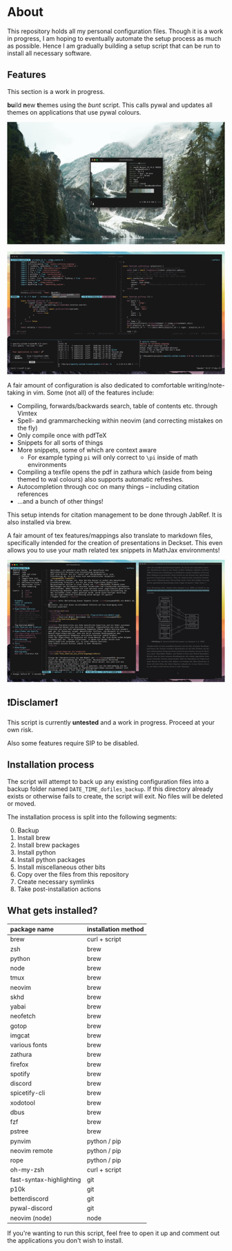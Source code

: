 # About #

This repository holds all my personal configuration files. Though it is a work
in progress, I am hoping to eventually automate the setup process as much as possible.
Hence I am gradually building a setup script that can be run to install all
necessary software.

## Features ##

This section is a work in progress.

**bu**ild **n**ew **t**hemes using the *bunt* script. This calls pywal and
updates all themes on applications that use pywal colours.

![example gif](https://github.com/sebastian-stubenvoll/dotfiles/blob/main/themes_example.gif?raw=true)

![example gif](https://github.com/sebastian-stubenvoll/dotfiles/blob/main/wal_example.gif?raw=true)

A fair amount of configuration is also dedicated to comfortable
writing/note-taking in vim. Some (not all) of the features include:

+ Compiling, forwards/backwards search, table of contents etc. through Vimtex
+ Spell- and grammarchecking within neovim (and correcting mistakes on the fly)
+ Only compile once with pdfTeX
+ Snippets for all sorts of things
+ More snippets, some of which are context aware
  + For example typing `pi` will only correct to `\pi` inside of math
        environments
+ Compiling a texfile opens the pdf in zathura which (aside from being themed to
    wal colours) also supports automatic refreshes.
+ Autocompletion through coc on many things – including citation references
+ ...and a bunch of other things!

This setup intends for citation management to be done through JabRef. It is also
installed via brew.

A fair amount of tex features/mappings also translate to markdown files,
specifically intended for the creation of presentations in Deckset. This even
allows you to use your math related tex snippets in MathJax environments!

![example_png](https://github.com/sebastian-stubenvoll/dotfiles/blob/main/tex_example.png?raw=true)

## ❗Disclamer❗ ##

This script is currently **untested** and a work in progress. Proceed at your
own risk.

Also some features require SIP to be disabled.

## Installation process ##

The script will attempt to back up any existing configuration files into a
backup folder named `DATE_TIME_dofiles_backup`. If this directory already
exists or otherwise fails to create, the script will exit. No files will be
deleted or moved.

The installation process is split into the following segments:

0. Backup
1. Install brew
2. Install brew packages
3. Install python
4. Install python packages
5. Install miscellaneous other bits
6. Copy over the files from this repository
7. Create necessary symlinks
8. Take post-installation actions

## What gets installed? ##

| package name             | installation method |
|:-------------------------|:--------------------|
| brew                     | curl + script       |
| zsh                      | brew                |
| python                   | brew                |
| node                     | brew                |
| tmux                     | brew                |
| neovim                   | brew                |
| skhd                     | brew                |
| yabai                    | brew                |
| neofetch                 | brew                |
| gotop                    | brew                |
| imgcat                   | brew                |
| various fonts            | brew                |
| zathura                  | brew                |
| firefox                  | brew                |
| spotify                  | brew                |
| discord                  | brew                |
| spicetify-cli            | brew                |
| xodotool                 | brew                |
| dbus                     | brew                |
| fzf                      | brew                |
| pstree                   | brew                |
| pynvim                   | python / pip        |
| neovim remote            | python / pip        |
| rope                     | python / pip        |
| oh-my-zsh                | curl + script       |
| fast-syntax-highlighting | git                 |
| p10k                     | git                 |
| betterdiscord            | git                 |
| pywal-discord            | git                 |
| neovim (node)            | node                |

If you're wanting to run this script, feel free to open it up and comment out
the applications you don't wish to install.
